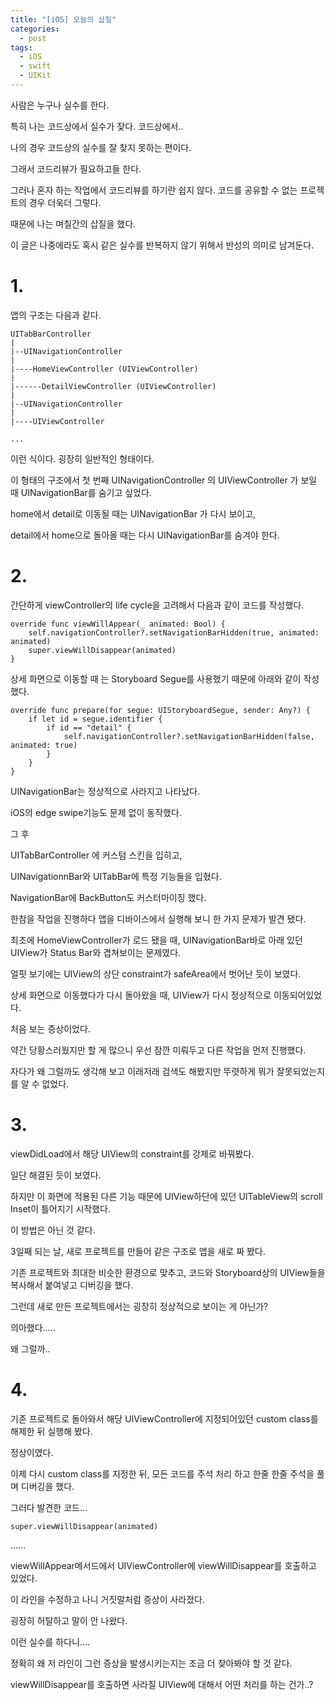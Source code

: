 ```yaml
---
title: "[iOS] 오늘의 삽질"
categories:
  - post
tags:
  - iOS
  - swift
  - UIKit
---
```


사람은 누구나 실수를 한다.

특히 나는 코드상에서 실수가 잦다. 코드상에서..

나의 경우 코드상의 실수를 잘 찾지 못하는 편이다.

그래서 코드리뷰가 필요하고들 한다.

그러나 혼자 하는 작업에서 코드리뷰를 하기란 쉽지 않다. 코드를 공유할 수 없는 프로젝트의 경우 더욱더 그렇다.

때문에 나는 며칠간의 삽질을 했다.

이 글은 나중에라도 혹시 같은 실수를 반복하지 않기 위해서 반성의 의미로 남겨둔다.


# 1.

앱의 구조는 다음과 같다.
```
UITabBarController
|
|--UINavigationController
|
|----HomeViewController (UIViewController)
|
|------DetailViewController (UIViewController)
|
|--UINavigationController
|
|----UIViewController

...

```
이런 식이다. 굉장히 일반적인 형태이다.

이 형태의 구조에서 첫 번째 UINavigationController 의 UIViewController 가 보일 때 UINavigationBar를 숨기고 싶었다. 

home에서 detail로 이동될 때는 UINavigationBar 가 다시 보이고, 

detail에서 home으로 돌아올 때는 다시 UINavigationBar를 숨겨야 한다.

# 2.

간단하게 viewController의 life cycle을 고려해서 다음과 같이 코드를 작성했다.

```
override func viewWillAppear(_ animated: Bool) {
    self.navigationController?.setNavigationBarHidden(true, animated: animated)
    super.viewWillDisappear(animated)
}
```


상세 화면으로 이동할 때 는  Storyboard Segue를 사용했기 때문에 아래와 같이 작성했다.

```
override func prepare(for segue: UIStoryboardSegue, sender: Any?) {
    if let id = segue.identifier {
        if id == "detail" {
            self.navigationController?.setNavigationBarHidden(false, animated: true)
        }
    }
}
```

UINavigationBar는 정상적으로 사라지고 나타났다. 

iOS의 edge swipe기능도 문제 없이 동작했다.


그 후 

UITabBarController 에 커스텀 스킨을 입히고, 

UINavigationnBar와 UITabBar에 특정 기능들을 입혔다.

NavigationBar에 BackButton도 커스터마이징 했다.

한참을 작업을 진행하다 앱을 디바이스에서 실행해 보니 한 가지 문제가 발견 됐다.

최초에 HomeViewController가 로드 됐을 때, UINavigationBar바로 아래 있던 UIView가 Status Bar와 겹쳐보이는 문제였다.

얼핏 보기에는 UIView의 상단 constraint가 safeArea에서 벗어난 듯이 보였다.

상세 화면으로 이동했다가 다시 돌아왔을 때, UIView가 다시 정상적으로 이동되어있었다.

처음 보는 증상이었다. 

약간 당황스러웠지만 할 게 많으니 우선 잠깐 미뤄두고 다른 작업을 먼저 진행했다.

자다가 왜 그럴까도 생각해 보고 이래저래 검색도 해봤지만 뚜렷하게 뭐가 잘못되었는지를 알 수 없었다.


# 3.

viewDidLoad에서 해당 UIView의 constraint를 강제로 바꿔봤다.

일단 해결된 듯이 보였다.

하지만 이 화면에 적용된 다른 기능 때문에 UIView하단에 있던 UITableView의 scroll Inset이 틀어지기 시작했다.

이 방법은 아닌 것 같다.

3일째 되는 날, 새로 프로젝트를 만들어 같은 구조로 앱을 새로 짜 봤다.

기존 프로젝트와 최대한 비슷한 환경으로 맞추고, 코드와 Storyboard상의 UIView들을 복사해서 붙여넣고 디버깅을 했다.

그런데 새로 만든 프로젝트에서는 굉장히 정상적으로 보이는 게 아닌가?

의아했다.....


왜 그럴까.. 

# 4.

기존 프로젝트로 돌아와서 해당 UIViewController에 지정되어있던 custom class를 해제한 뒤 실행해 봤다.

정상이였다.


이제 다시 custom class를 지정한 뒤, 모든 코드를 주석 처리 하고 한줄 한줄 주석을 풀며 디버깅을 했다.

그러다 발견한 코드...
 
```
super.viewWillDisappear(animated)
```

......

viewWillAppear메서드에서 UIViewController에 viewWillDisappear를 호출하고 있었다.

이 라인을 수정하고 나니 거짓말처럼 증상이 사라졌다.

굉장히 허탈하고 말이 안 나왔다. 

이런 실수를 하다니....

정확히 왜 저 라인이 그런 증상을 발생시키는지는 조금 더 찾아봐야 할 것 같다.

viewWillDisappear를 호출하면 사라질 UIView에 대해서 어떤 처리를 하는 건가..?